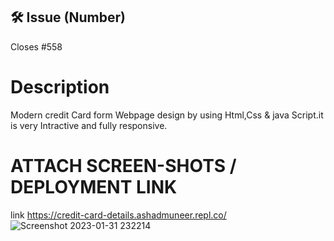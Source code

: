 <!-- If your PR fixes an open issue, use `Closes #101` to link your PR with the issue. #101 stands for the issue number you are fixing -->

## 🛠️ Issue (Number)

<!-- Example: #104 -->

Closes #558

# Description

Modern credit Card form Webpage design by using Html,Css & java Script.it is very Intractive and fully responsive.

# ATTACH SCREEN-SHOTS / DEPLOYMENT LINK

link https://credit-card-details.ashadmuneer.repl.co/
![Screenshot 2023-01-31 232214](https://user-images.githubusercontent.com/114468676/218252330-1b833b66-dfa8-4082-a10b-0d5d7e27d4ed.jpg)

